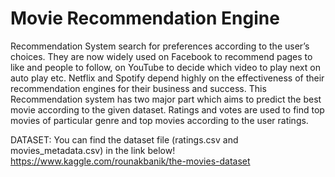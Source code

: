 # Movie Recommendation Engine
Recommendation System search for preferences according to the user’s choices. They are now widely used on Facebook to recommend pages to like and people to follow, on YouTube to decide which video to play next on auto play etc. Netflix and Spotify depend highly on the effectiveness of their recommendation engines for their business and success. This Recommendation system has two major part which aims to predict the best movie according to the given dataset. Ratings and votes are used to find top movies of particular genre and top movies according to the user ratings.

DATASET:
You can find the dataset file (ratings.csv and movies_metadata.csv) in the link below!
https://www.kaggle.com/rounakbanik/the-movies-dataset
